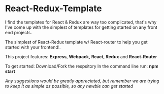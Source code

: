 # React-Redux-Template

I find the templates for React & Redux are way too complicated, that's why I've come up with the simplest of templates for getting started on any front end projects.

The simplest of React-Redux template w/ React-router to help you get started with your frontend!.

This project features: 
**Express**, **Webpack**, **React**, **Redux** and **React-Router**

To get started:
Download/Fork the respsitory
In the command line run: 
**npm start**


*Any suggestions would be greatly appreciated, but remember we are trying to keep it as simple as possible, so any newbie can get started*

